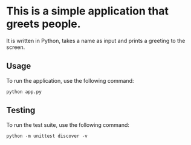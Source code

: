 # This is a simple application that greets people.
It is written in Python, takes a name as input and prints a greeting to the screen.
## Usage
To run the application, use the following command:
```
python app.py
```
## Testing
To run the test suite, use the following command:
```
python -m unittest discover -v
```